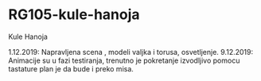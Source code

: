 # RG105-kule-hanoja
Kule Hanoja

1.12.2019:
Napravljena scena , modeli valjka i torusa, osvetljenje.
9.12.2019:
Animacije su u fazi testiranja, trenutno je pokretanje izvodljivo pomocu tastature
plan je da bude i preko misa.
